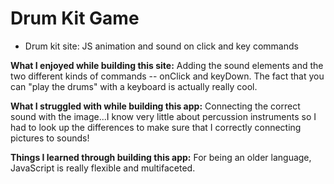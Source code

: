 # Drum Kit Game

- Drum kit site: JS animation and sound on click and key commands

**What I enjoyed while building this site:** Adding the sound elements and the two different kinds of commands -- onClick and keyDown. The fact that you can "play the drums" with a keyboard is actually really cool. 

**What I struggled with while building this app:** Connecting the correct sound with the image...I know very little about percussion instruments so I had to look up the differences to make sure that I correctly connecting pictures to sounds!

**Things I learned through building this app:** For being an older language, JavaScript is really flexible and multifaceted.
